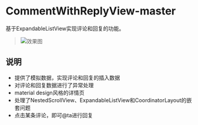# CommentWithReplyView-master
基于ExpandableListView实现评论和回复的功能。
>![效果图](https://github.com/Moosphan/CommentWithReplyView-master/blob/d8abe02ccb0ca42d40f330ab3f3c68cbad4af029/CommentWithReplyList/art/comment_sample.gif)

## 说明
- 提供了模拟数据，实现评论和回复的插入数据
- 对评论和回复数据进行了异常处理
- material design风格的详情页
- 处理了NestedScrollView、ExpandableListView和CoordinatorLayout的嵌套问题
- 点击某条评论，即可@ta进行回复
